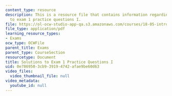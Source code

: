```yaml
---
content_type: resource
description: This is a resource file that contains information regarding solutions
  to exam 1 practice questions I.
file: https://ol-ocw-studio-app-qa.s3.amazonaws.com/courses/18-05-introduction-to-probability-and-statistics-spring-2014/0e7869503cb939194742afae9be60d63_MIT18_05S14_Prac_Exa1a_Sol.pdf
file_type: application/pdf
learning_resource_types:
- Exams
ocw_type: OCWFile
parent_title: Exams
parent_type: CourseSection
resourcetype: Document
title: Solutions to Exam 1 Practice Questions I
uid: 0e786950-3cb9-3919-4742-afae9be60d63
video_files:
  video_thumbnail_file: null
video_metadata:
  youtube_id: null
---
```

